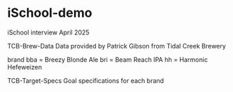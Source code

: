 # iSchool-demo
iSchool interview April 2025

TCB-Brew-Data
Data provided by Patrick Gibson from Tidal Creek Brewery

brand
bba = Breezy Blonde Ale
bri = Beam Reach IPA
hh = Harmonic Hefeweizen

TCB-Target-Specs
Goal specifications for each brand
